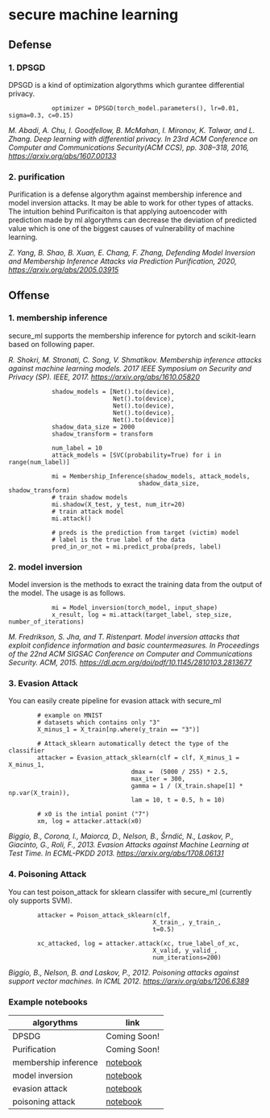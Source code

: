 # secure machine learning

## Defense

### 1. DPSGD

DPSGD is a kind of optimization algorythms which gurantee differential privacy.

                optimizer = DPSGD(torch_model.parameters(), lr=0.01, sigma=0.3, c=0.15)

*M. Abadi, A. Chu, I. Goodfellow, B. McMahan, I. Mironov, K. Talwar, and L. Zhang. Deep learning with differential privacy. In 23rd ACM Conference on Computer and Communications Security(ACM CCS), pp. 308–318, 2016, https://arxiv.org/abs/1607.00133*


### 2. purification

Purification is a defense algorythm against membership inference and model inversion attacks.
It may be able to work for other types of attacks. The intuition behind Purificaiton is that
applying autoencoder with prediction made by ml algorythms can decrease the deviation of predicted value which
is one of the biggest causes of vulnerability of machine learning.

*Z. Yang, B. Shao, B. Xuan, E. Chang, F. Zhang, Defending Model Inversion and Membership Inference Attacks via Prediction Purification, 2020, https://arxiv.org/abs/2005.03915*

## Offense

### 1. membership inference

secure_ml supports the membership inference for pytorch and scikit-learn based on following paper.

 *R. Shokri, M. Stronati, C. Song, V. Shmatikov. Membership inference attacks against machine learning models. 2017 IEEE Symposium on Security and Privacy (SP). IEEE, 2017. https://arxiv.org/abs/1610.05820*

                shadow_models = [Net().to(device),
                                 Net().to(device),
                                 Net().to(device),
                                 Net().to(device),
                                 Net().to(device)]
                shadow_data_size = 2000
                shadow_transform = transform

                num_label = 10
                attack_models = [SVC(probability=True) for i in range(num_label)]

                mi = Membership_Inference(shadow_models, attack_models,
                                        shadow_data_size, shadow_transform)
                # train shadow models
                mi.shadow(X_test, y_test, num_itr=20)
                # train attack model
                mi.attack()

                # preds is the prediction from target (victim) model
                # label is the true label of the data
                pred_in_or_not = mi.predict_proba(preds, label)


### 2. model inversion

Model inversion is the methods to exract the training data from the output of the model.
The usage is as follows.

                mi = Model_inversion(torch_model, input_shape)
                x_result, log = mi.attack(target_label, step_size, number_of_iterations)


*M. Fredrikson, S. Jha, and T. Ristenpart. Model inversion attacks that exploit confidence information and basic countermeasures. In Proceedings of the 22nd ACM SIGSAC Conference on Computer and Communications Security. ACM, 2015. https://dl.acm.org/doi/pdf/10.1145/2810103.2813677*

### 3. Evasion Attack

You can easily create pipeline for evasion attack with secure_ml

            # example on MNIST
            # datasets which contains only "3"
            X_minus_1 = X_train[np.where(y_train == "3")]

            # Attack_sklearn automatically detect the type of the classifier
            attacker = Evasion_attack_sklearn(clf = clf, X_minus_1 = X_minus_1,
                                      dmax =  (5000 / 255) * 2.5,
                                      max_iter = 300,
                                      gamma = 1 / (X_train.shape[1] * np.var(X_train)),
                                      lam = 10, t = 0.5, h = 10)

            # x0 is the intial ponint ("7")
            xm, log = attacker.attack(x0)

*Biggio, B., Corona, I., Maiorca, D., Nelson, B., Šrndić, N., Laskov, P., Giacinto, G., Roli, F., 2013. Evasion Attacks against Machine Learning at Test Time. In ECML-PKDD 2013. https://arxiv.org/abs/1708.06131*

### 4. Poisoning Attack

You can test poison_attack for sklearn classifer with secure_ml (currently oly supports SVM).

            attacker = Poison_attack_sklearn(clf,
                                            X_train_, y_train_,
                                            t=0.5)

            xc_attacked, log = attacker.attack(xc, true_label_of_xc,
                                            X_valid, y_valid_,
                                            num_iterations=200)

*Biggio, B., Nelson, B. and Laskov, P., 2012. Poisoning attacks against support vector machines. In ICML 2012. https://arxiv.org/abs/1206.6389*


### Example notebooks

| algorythms           | link                                                                        |
| -------------------- | --------------------------------------------------------------------------- |
| DPSDG                | Coming Soon!                                                                |
| Purification         | Coming Soon!                                                                |
| membership inference | [notebook](example/membership_inference/membership_inference_CIFAR10.ipynb) |
| model inversion      | [notebook](example/model_inversion/example.ipynb)                           |
| evasion attack       | [notebook](example/adversarial_example/example_evasion_attack_svm.ipynb)    |
| poisoning attack     | [notebook](example/adversarial_example/example_poison_attack.ipynb)         |
